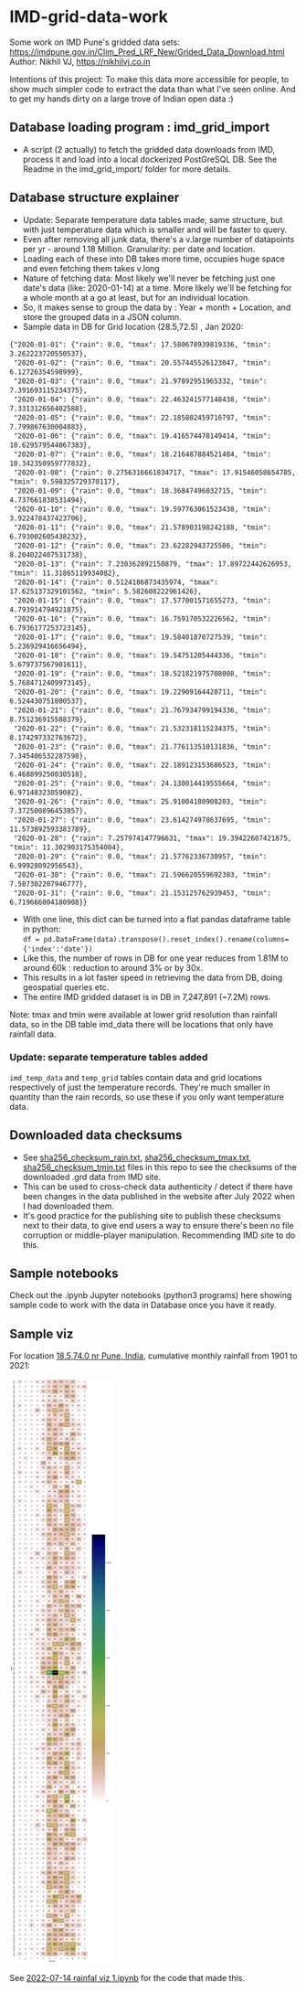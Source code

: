 # IMD-grid-data-work
Some work on IMD Pune's gridded data sets: https://imdpune.gov.in/Clim_Pred_LRF_New/Grided_Data_Download.html  
Author: Nikhil VJ, https://nikhilvj.co.in  

Intentions of this project: To make this data more accessible for people, to show much simpler code to extract the data than what I've seen online. And to get my hands dirty on a large trove of Indian open data :)


## Database loading program : imd_grid_import
- A script (2 actually) to fetch the gridded data downloads from IMD, process it and load into a local dockerized PostGreSQL DB. See the Readme in the imd_grid_import/ folder for more details.

## Database structure explainer
- Update: Separate temperature data tables made; same structure, but with just temperature data which is smaller and will be faster to query. 
- Even after removing all junk data, there's a v.large number of datapoints per yr - around 1.18 Million. Granularity: per date and location.
- Loading each of these into DB takes more time, occupies huge space and even fetching them takes v.long
- Nature of fetching data: Most likely we'll never be fetching just one date's data (like: 2020-01-14) at a time. More likely we'll be fetching for a whole month at a go at least, but for an individual location.
- So, it makes sense to group the data by : Year + month + Location, and store the grouped data in a JSON column.
- Sample data in DB for Grid location (28.5,72.5) , Jan 2020:
```
{"2020-01-01": {"rain": 0.0, "tmax": 17.580678939819336, "tmin": 3.262223720550537},
 "2020-01-02": {"rain": 0.0, "tmax": 20.557445526123047, "tmin": 6.12726354598999},
 "2020-01-03": {"rain": 0.0, "tmax": 21.97892951965332, "tmin": 7.391693115234375},
 "2020-01-04": {"rain": 0.0, "tmax": 22.463241577148438, "tmin": 7.331312656402588},
 "2020-01-05": {"rain": 0.0, "tmax": 22.185802459716797, "tmin": 7.799867630004883},
 "2020-01-06": {"rain": 0.0, "tmax": 19.416574478149414, "tmin": 10.629579544067383},
 "2020-01-07": {"rain": 0.0, "tmax": 18.216487884521484, "tmin": 10.342350959777832},
 "2020-01-08": {"rain": 0.2756316661834717, "tmax": 17.91546058654785, "tmin": 9.598325729370117},
 "2020-01-09": {"rain": 0.0, "tmax": 18.36847496032715, "tmin": 4.737661838531494},
 "2020-01-10": {"rain": 0.0, "tmax": 19.597763061523438, "tmin": 3.922478437423706},
 "2020-01-11": {"rain": 0.0, "tmax": 21.578903198242188, "tmin": 6.793002605438232},
 "2020-01-12": {"rain": 0.0, "tmax": 23.62282943725586, "tmin": 8.204022407531738},
 "2020-01-13": {"rain": 7.230362892150879, "tmax": 17.89722442626953, "tmin": 11.31865119934082},
 "2020-01-14": {"rain": 0.5124186873435974, "tmax": 17.625137329101562, "tmin": 5.582608222961426},
 "2020-01-15": {"rain": 0.0, "tmax": 17.577001571655273, "tmin": 4.793914794921875},
 "2020-01-16": {"rain": 0.0, "tmax": 16.759170532226562, "tmin": 6.7936177253723145},
 "2020-01-17": {"rain": 0.0, "tmax": 19.58401870727539, "tmin": 5.236929416656494},
 "2020-01-18": {"rain": 0.0, "tmax": 19.54751205444336, "tmin": 5.679737567901611},
 "2020-01-19": {"rain": 0.0, "tmax": 18.521821975708008, "tmin": 5.7684712409973145},
 "2020-01-20": {"rain": 0.0, "tmax": 19.22909164428711, "tmin": 6.524430751800537},
 "2020-01-21": {"rain": 0.0, "tmax": 21.767934799194336, "tmin": 8.751236915588379},
 "2020-01-22": {"rain": 0.0, "tmax": 21.532318115234375, "tmin": 8.174297332763672},
 "2020-01-23": {"rain": 0.0, "tmax": 21.776113510131836, "tmin": 7.345406532287598},
 "2020-01-24": {"rain": 0.0, "tmax": 22.189123153686523, "tmin": 6.468899250030518},
 "2020-01-25": {"rain": 0.0, "tmax": 24.130014419555664, "tmin": 6.97148323059082},
 "2020-01-26": {"rain": 0.0, "tmax": 25.91004180908203, "tmin": 7.372500896453857},
 "2020-01-27": {"rain": 0.0, "tmax": 23.614274978637695, "tmin": 11.573892593383789},
 "2020-01-28": {"rain": 7.257974147796631, "tmax": 19.39422607421875, "tmin": 11.302903175354004},
 "2020-01-29": {"rain": 0.0, "tmax": 21.57762336730957, "tmin": 6.99928092956543},
 "2020-01-30": {"rain": 0.0, "tmax": 21.596620559692383, "tmin": 7.587302207946777},
 "2020-01-31": {"rain": 0.0, "tmax": 21.153125762939453, "tmin": 6.719666004180908}}
 ```
 - With one line, this dict can be turned into a flat pandas dataframe table in python:  
 `df = pd.DataFrame(data).transpose().reset_index().rename(columns={'index':'date'})`
- Like this, the number of rows in DB for one year reduces from 1.81M to around 60k : reduction to around 3% or by 30x.
- This results in a lot faster speed in retrieving the data from DB, doing geospatial queries etc.
- The entire IMD gridded dataset is in DB in 7,247,891 (~7.2M) rows.

Note: tmax and tmin were available at lower grid resolution than rainfall data, so in the DB table imd_data there will be locations that only have rainfall data.

### Update: separate temperature tables added
`imd_temp_data` and `temp_grid` tables contain data and grid locations respectively of just the temperature records. They're much smaller in quantity than the rain records, so use these if you only want temperature data.

## Downloaded data checksums
- See [sha256_checksum_rain.txt](sha256_checksum_rain.txt), [sha256_checksum_tmax.txt](sha256_checksum_tmax.txt), [sha256_checksum_tmin.txt](sha256_checksum_tmin.txt) files in this repo to see the checksums of the downloaded .grd data from IMD site. 
- This can be used to cross-check data authenticity / detect if there have been changes in the data published in the website after July 2022 when I had downloaded them.
- It's good practice for the publishing site to publish these checksums next to their data, to give end users a way to ensure there's been no file corruption or middle-player manipulation. Recommending IMD site to do this.

## Sample notebooks
Check out the .ipynb Jupyter notebooks (python3 programs) here showing sample code to work with the data in Database once you have it ready.

## Sample viz
For location [18.5,74.0 nr Pune, India](https://www.openstreetmap.org/#map=11/18.5/74/0), cumulative monthly rainfall from 1901 to 2021:

![rainV_18.5,74.0.png](rainV_18.5,74.0.png)

See [2022-07-14 rainfal viz 1.ipynb](https://github.com/answerquest/IMD-grid-data-work/blob/main/2022-07-14%20rainfal%20viz%201.ipynb) for the code that made this.
